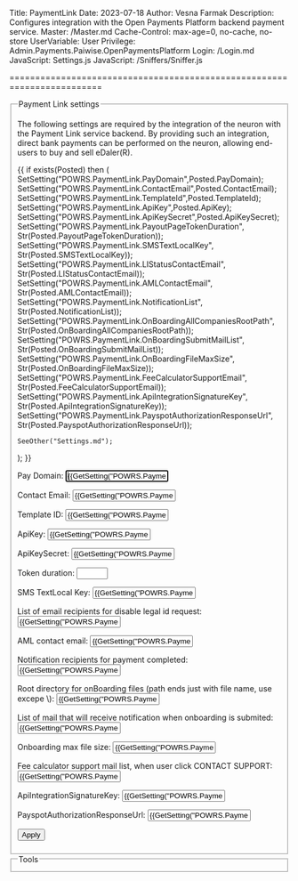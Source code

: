 ﻿Title: PaymentLink
Date: 2023-07-18
Author: Vesna Farmak
Description: Configures integration with the Open Payments Platform backend payment service.
Master: /Master.md
Cache-Control: max-age=0, no-cache, no-store
UserVariable: User
Privilege: Admin.Payments.Paiwise.OpenPaymentsPlatform
Login: /Login.md
JavaScript: Settings.js
JavaScript: /Sniffers/Sniffer.js


========================================================================

<form action="Settings.md" method="post" enctype="multipart/form-data">
<fieldset>
<legend>Payment Link settings</legend>

The following settings are required by the integration of the neuron with the Payment Link service backend. 
By providing such an integration, direct bank payments can be performed on the neuron, allowing end-users to buy and sell eDaler(R).


{{
if exists(Posted) then
(    
	SetSetting("POWRS.PaymentLink.PayDomain",Posted.PayDomain);
	SetSetting("POWRS.PaymentLink.ContactEmail",Posted.ContactEmail);
	SetSetting("POWRS.PaymentLink.TemplateId",Posted.TemplateId);
	SetSetting("POWRS.PaymentLink.ApiKey",Posted.ApiKey);
	SetSetting("POWRS.PaymentLink.ApiKeySecret",Posted.ApiKeySecret);
	SetSetting("POWRS.PaymentLink.PayoutPageTokenDuration", Str(Posted.PayoutPageTokenDuration));
	SetSetting("POWRS.PaymentLink.SMSTextLocalKey", Str(Posted.SMSTextLocalKey));
	SetSetting("POWRS.PaymentLink.LIStatusContactEmail", Str(Posted.LIStatusContactEmail));
	SetSetting("POWRS.PaymentLink.AMLContactEmail", Str(Posted.AMLContactEmail));
	SetSetting("POWRS.PaymentLink.NotificationList", Str(Posted.NotificationList));
	SetSetting("POWRS.PaymentLink.OnBoardingAllCompaniesRootPath", Str(Posted.OnBoardingAllCompaniesRootPath));
	SetSetting("POWRS.PaymentLink.OnBoardingSubmitMailList", Str(Posted.OnBoardingSubmitMailList));
	SetSetting("POWRS.PaymentLink.OnBoardingFileMaxSize", Str(Posted.OnBoardingFileMaxSize));
	SetSetting("POWRS.PaymentLink.FeeCalculatorSupportEmail", Str(Posted.FeeCalculatorSupportEmail));
	SetSetting("POWRS.PaymentLink.ApiIntegrationSignatureKey", Str(Posted.ApiIntegrationSignatureKey));
	SetSetting("POWRS.PaymentLink.PayspotAuthorizationResponseUrl", Str(Posted.PayspotAuthorizationResponseUrl));
	
	SeeOther("Settings.md");
);
}}

<p>
 <label for="PayDomain">Pay Domain:</label>  
<input type="text" id="PayDomain" name="PayDomain" value='{{GetSetting("POWRS.PaymentLink.PayDomain","")}}' autofocus required title="Domain where users can reach payment link."/>
</p>

<p>
<label for="ContactEmail">Contact Email:</label>  
<input type="text" id="ContactEmail" name="ContactEmail" value='{{GetSetting("POWRS.PaymentLink.ContactEmail","")}}' autofocus required title="Contact Email will be used to recive emails when user send contact data on a Paylink Generator Contact Us Screen "/>
</p>

<p>
<label for="TemplateId">Template ID:</label>  
<input type="text" id="TemplateId" name="TemplateId" value='{{GetSetting("POWRS.PaymentLink.TemplateId","")}}' autofocus required title="TemplateId used for creating contracts. "/>
</p>

<p>
<label for="ApiKey">ApiKey:</label>  
<input type="text" id="ApiKey" name="ApiKey" value='{{GetSetting("POWRS.PaymentLink.ApiKey","")}}' autofocus required title="ApiKey used to create legal identities"/>
</p>

<p>
<label for="ApiKeySecret">ApiKeySecret: </label>  
<input type="text" id="ApiKeySecret" name="ApiKeySecret" value='{{GetSetting("POWRS.PaymentLink.ApiKeySecret","")}}' autofocus required title="ApiKeySecret used in pair with api key to create legal identities. "/>
</p>

<p>
<label for="PayoutPageTokenDuration">Token duration: </label>  
<input type="number" min="5" max="15" id="PayoutPageTokenDuration" name="PayoutPageTokenDuration" value='{{GetSetting("POWRS.PaymentLink.PayoutPageTokenDuration","")}}' autofocus required title="Duration of jwt token for initiating payment on payout page. "/>
</p>

<p>
<label for="SMSTextLocalKey">SMS TextLocal Key: </label>  
<input type="text" id="SMSTextLocalKey" name="SMSTextLocalKey" value='{{GetSetting("POWRS.PaymentLink.SMSTextLocalKey","")}}' autofocus required title="Key for sending SMS"/>
</p>

<p>
<label for="LIStatusContactEmail">List of email recipients for disable legal id request: </label>  
<input type="text" id="LIStatusContactEmail" name="LIStatusContactEmail" value='{{GetSetting("POWRS.PaymentLink.LIStatusContactEmail","")}}' autofocus required title="List of email who will receive email when legal id disable is requested. Use ; as delimiter between multiple mails"/>
</p>

<p>
<label for="AMLContactEmail">AML contact email: </label>  
<input type="text" id="AMLContactEmail" name="AMLContactEmail" value='{{GetSetting("POWRS.PaymentLink.AMLContactEmail","")}}' autofocus required title="Anti-money Laundering. Use ; as delimiter between multiple mails"/>
</p>

<p>
<label for="NotificationList">Notification recipients for payment completed:</label>  
<input type="text" id="NotificationList" name="NotificationList" value='{{GetSetting("POWRS.PaymentLink.NotificationList","")}}' title="Can be e-mail addresses. Separate using semicolon if more than one."/>
</p>

<p>
<label for="OnBoardingAllCompaniesRootPath">Root directory for onBoarding files (path ends just with file name, use excepe \):</label>  
<input type="text" id="OnBoardingAllCompaniesRootPath" name="OnBoardingAllCompaniesRootPath" value='{{GetSetting("POWRS.PaymentLink.OnBoardingAllCompaniesRootPath","")}}' title="Root directory for onBoarding files (path ends just with file name, use excape \)"/>
</p>

<p>
<label for="OnBoardingSubmitMailList">List of mail that will receive notification when onboarding is submited:</label>  
<input type="text" id="OnBoardingSubmitMailList" name="OnBoardingSubmitMailList" value='{{GetSetting("POWRS.PaymentLink.OnBoardingSubmitMailList","")}}' title="List of mail that will receive notification when onboarding is submited. Use ; as delimiter between multiple mails "/>
</p>

<p>
<label for="OnBoardingFileMaxSize">Onboarding max file size:</label>  
<input type="text" id="OnBoardingFileMaxSize" name="OnBoardingFileMaxSize" value='{{GetSetting("POWRS.PaymentLink.OnBoardingFileMaxSize","")}}' title="Enter int value"/>
</p>

<p>
<label for="FeeCalculatorSupportEmail">Fee calculator support mail list, when user click CONTACT SUPPORT:</label>  
<input type="text" id="FeeCalculatorSupportEmail" name="FeeCalculatorSupportEmail" value='{{GetSetting("POWRS.PaymentLink.FeeCalculatorSupportEmail","")}}' title="List of mail that will receive notification when user click CONTACT SUPPORT . Use ; as delimiter between multiple mails "/>
</p>

<p>
<label for="ApiIntegrationSignatureKey">ApiIntegrationSignatureKey:</label>  
<input type="text" id="ApiIntegrationSignatureKey" name="ApiIntegrationSignatureKey" value='{{GetSetting("POWRS.PaymentLink.ApiIntegrationSignatureKey","")}}' title="ApiIntegrationSignatureKey"/>
</p>

<p>
<label for="PayspotAuthorizationResponseUrl">PayspotAuthorizationResponseUrl:</label>  
<input type="text" id="PayspotAuthorizationResponseUrl" name="PayspotAuthorizationResponseUrl" value='{{GetSetting("POWRS.PaymentLink.PayspotAuthorizationResponseUrl","")}}' title="PayspotAuthorizationResponseUrl"/>
</p>


<button type="submit" class="posButton">Apply</button>
</fieldset>

<fieldset>
<legend>Tools</legend>
</fieldset>
</form>
